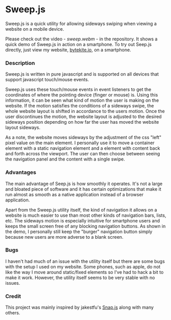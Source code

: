 
# Sweep.js

Sweep.js is a quick utility for allowing sideways swiping when viewing a
website on a mobile device.

Please check out the video - _sweep.webm_ - in the repository. It shows a quick
demo of Sweep.js in action on a smartphone. To try out Seep.js directly, just
view my website, [bytekite.io](https://www.bytekite.io), on a smartphone.

### Description

Sweep.js is written in pure javascript and is supported on all devices that
support javascript touch/mouse events.

Sweep.js uses these touch/mouse events in event listeners to get the
coordinates of where the pointing device (finger or mouse) is. Using this
information, it can be seen what kind of motion the user is making on the
website. If the motion satisfies the conditions of a sideways swipe, the whole
website layout is shifted in accordance to the users motion. Once the user
discontinues the motion, the website layout is adjusted to the desired sideways
position depending on how far the user has moved the website layout sideways.

As a note, the website moves sideways by the adjustment of the css "left" pixel
value on the main element. I personally use it to move a container element with
a static navigation element and a element with content back and forth across
the viewport. The user can then choose between seeing the navigation panel and
the content with a single swipe.

### Advantages

The main advantage of Seep.js is how smoothly it operates. It's not a large and
bloated piece of software and it has certain optimizations that make it run
almost as smooth as a native application instead of a browser application.

Apart from the Sweep.js utility itself, the kind of navigation it allows on a
website is much easier to use than most other kinds of navigation
bars, lists, etc. The sideways motion is especially intuitive for smartphone
users and keeps the small screen free of any blocking navigation buttons. As
shown in the demo, I personally still keep the "burger" navigation button
simply because new users are more adverse to a blank screen.

### Bugs

I haven't had much of an issue with the utility itself but there are some bugs
with the setup I used on my website. Some phones, such as apple, do not like
the way I move around static/fixed elements so I've had to hack a bit to make
it work. However, the utility itself seems to be very stable with no issues.


### Credit

This project was mainly inspired by jakestfu's
[Snap.js](https://github.com/jakiestfu/Snap.js/) along with many others.


